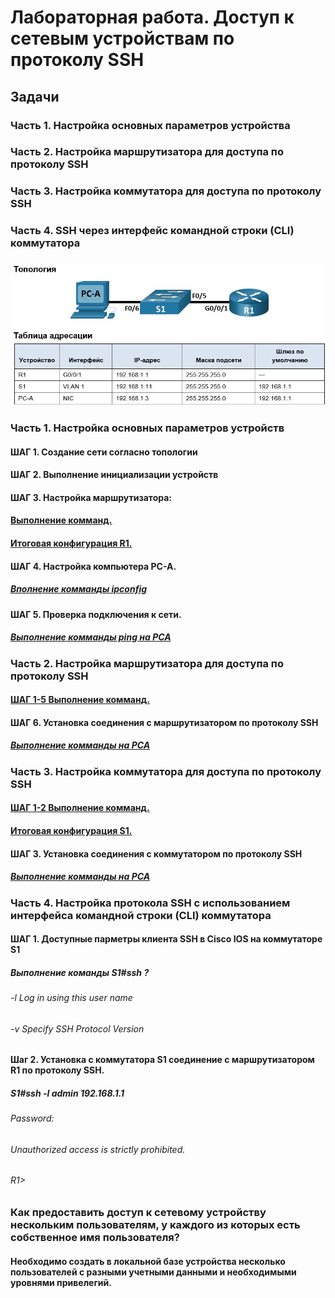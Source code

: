 # Лабораторная работа. Доступ к сетевым устройствам по протоколу SSH
## 	Задачи
### Часть 1. Настройка основных параметров устройства
### Часть 2. Настройка маршрутизатора для доступа по протоколу SSH
### Часть 3. Настройка коммутатора для доступа по протоколу SSH
### Часть 4. SSH через интерфейс командной строки (CLI) коммутатора
#####
![](Top.jpg)
### Часть 1. Настройка основных параметров устройств
#### ШАГ 1. Создание сети согласно топологии
#### ШАГ 2. Выполнение инициализации устройств
#### ШАГ 3. Настройка маршрутизатора:
#### [Выполнение комманд.](CommR1)
#### [Итоговая конфигурация R1.](ConfR1)
#### ШАГ 4. Настройка компьютера PC-A.
##### [Вполнение комманды ipconfig](ConfPCA)
#### ШАГ 5. Проверка подключения к сети.
##### [Выполнение комманды ping на PCA](ping1)
### Часть 2. Настройка маршрутизатора для доступа по протоколу SSH
#### [ШАГ 1-5 Выполнение комманд.](CommR2)
#### ШАГ 6. Установка соединения с маршрутизатором по протоколу SSH
##### [Выполнение комманды на PCA](provSSSH1)
### Часть 3. Настройка коммутатора для доступа по протоколу SSH
#### [ШАГ 1-2 Выполнение комманд.](CommS1)
#### [Итоговая конфигурация S1.](ConfS1)
#### ШАГ 3. Установка соединения с коммутатором по протоколу SSH
##### [Выполнение комманды на PCA](provSSH2)
### Часть 4. Настройка протокола SSH с использованием интерфейса командной строки (CLI) коммутатора
#### ШАГ 1. Доступные парметры клиента SSH  в Cisco IOS на коммутаторе S1
##### Выполнение команды S1#ssh ?
######    -l  Log in using this user name
######    -v  Specify SSH Protocol Version 
#### Шаг 2. Установка с коммутатора S1 соединение с маршрутизатором R1 по протоколу SSH.
##### S1#ssh -l admin 192.168.1.1
###### Password: 
###### Unauthorized access is strictly prohibited. 
###### R1>
### Как предоставить доступ к сетевому устройству нескольким пользователям, у каждого из которых есть собственное имя пользователя?
#### Необходимо создать в локальной базе устройства несколько пользователей с разными учетными данными и необходимыми уровнями привелегий.
